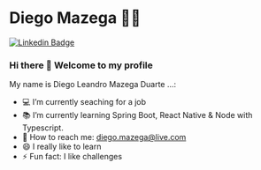 # Diego Mazega :man_technologist:

[![Linkedin Badge](https://img.shields.io/badge/-LinkedIn-blue?style=flat-square&logo=Linkedin&logoColor=white&link=https://www.linkedin.com/in/diego-duarte-85b92b1a1/)](https://www.linkedin.com/in/diego-duarte-85b92b1a1/)

### Hi there 👋 Welcome to my profile

My name is Diego Leandro Mazega Duarte ...:

- :computer: I’m currently seaching for a job
- :books: I’m currently learning Spring Boot, React Native & Node with Typescript.
- :email: How to reach me: diego.mazega@live.com
- 😄 I really like to learn
- ⚡ Fun fact: I like challenges 
